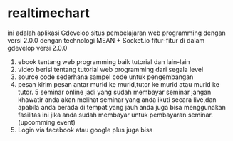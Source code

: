 # realtimechart
ini adalah aplikasi Gdevelop situs pembelajaran web programming dengan versi 2.0.0 dengan technologi MEAN + Socket.io
fitur-fitur di dalam gdevelop versi 2.0.0
1. ebook tentang web programming baik tutorial dan lain-lain
2. video berisi tentang tutorial web programming dari segala level
3. source code sederhana sampel code untuk pengembangan
4. pesan kirim pesan antar murid ke murid,tutor ke murid atau murid ke tutor.
5 seminar online jadi yang sudah membayar seminar jangan khawatir anda akan melihat seminar yang anda ikuti secara live,dan apabila anda
  berada di tempat yang jauh anda juga bisa menggunakan fasilitas ini jika anda sudah membayar untuk pembayaran seminar.(upcomming event)
6. Login via facebook atau google plus juga bisa
